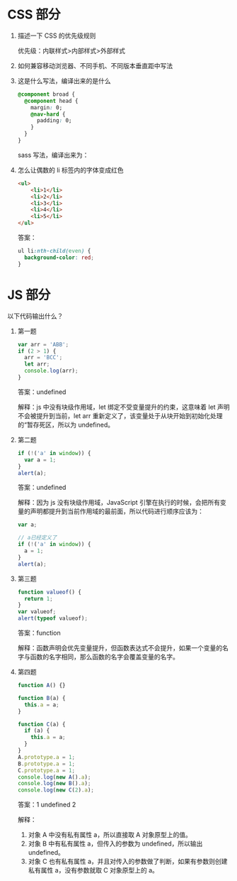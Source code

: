 # CSS 部分

1. 描述一下 CSS 的优先级规则

   优先级：内联样式>内部样式>外部样式

2. 如何兼容移动浏览器、不同手机、不同版本垂直距中写法

3. 这是什么写法，编译出来的是什么

   ```css
   @component broad {
     @component head {
       margin: 0;
       @nav-hard {
         padding: 0;
       }
     }
   }
   ```

   sass 写法，编译出来为：

4. 怎么让偶数的 li 标签内的字体变成红色

   ```html
   <ul>
       <li>1</li>
       <li>2</li>
       <li>3</li>
       <li>4</li>
       <li>5</li>
   </ul>
   ```

   答案：

   ```css
   ul li:nth-child(even) {
     background-color: red;
   }
   ```

# JS 部分

以下代码输出什么？

1. 第一题

   ```javascript
   var arr = 'ABB';
   if (2 > 1) {
     arr = 'BCC';
     let arr;
     console.log(arr);
   }
   ```

   答案：undefined

   解释：js 中没有块级作用域，let 绑定不受变量提升的约束，这意味着 let 声明不会被提升到当前，let arr 重新定义了，该变量处于从块开始到初始化处理的“暂存死区，所以为 undefined。

2. 第二题

   ```javascript
   if (!('a' in window)) {
     var a = 1;
   }
   alert(a);
   ```

   答案：undefined

   解释：因为 js 没有块级作用域，JavaScript 引擎在执行的时候，会把所有变量的声明都提升到当前作用域的最前面，所以代码进行顺序应该为：

   ```javascript
   var a;

   // a已经定义了
   if (!('a' in window)) {
     a = 1;
   }
   alert(a);
   ```

3. 第三题

   ```javascript
   function valueof() {
     return 1;
   }
   var valueof;
   alert(typeof valueof);
   ```

   答案：function

   解释：函数声明会优先变量提升，但函数表达式不会提升，如果一个变量的名字与函数的名字相同，那么函数的名字会覆盖变量的名字。

4. 第四题

   ```javascript
   function A() {}

   function B(a) {
     this.a = a;
   }

   function C(a) {
     if (a) {
       this.a = a;
     }
   }
   A.prototype.a = 1;
   B.prototype.a = 1;
   C.prototype.a = 1;
   console.log(new A().a);
   console.log(new B().a);
   console.log(new C(2).a);
   ```

   答案：1 undefined 2

   解释：

   1. 对象 A 中没有私有属性 a，所以直接取 A 对象原型上的值。
   2. 对象 B 中有私有属性 a，但传入的参数为 undefined，所以输出 undefined。
   3. 对象 C 也有私有属性 a，并且对传入的参数做了判断，如果有参数则创建私有属性 a，没有参数就取 C 对象原型上的 a。
